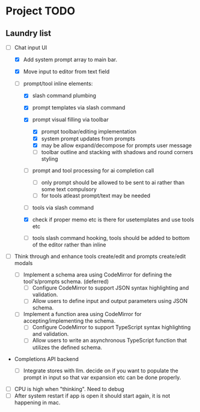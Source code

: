 # Project TODO

## Laundry list

- [ ] Chat input UI

  - [x] Add system prompt array to main bar.
  - [x] Move input to editor from text field

  - [ ] prompt/tool inline elements:

    - [x] slash command plumbing
    - [x] prompt templates via slash command

    - [x] prompt visual filling via toolbar

      - [x] prompt toolbar/editing implementation
      - [x] system prompt updates from prompts
      - [x] may be allow expand/decompose for prompts user message
      - [ ] toolbar outline and stacking with shadows and round corners styling

    - [ ] prompt and tool processing for ai completion call

      - [ ] only prompt should be allowed to be sent to ai rather than some text compulsory
      - [ ] for tools atleast prompt/text may be needed

    - [ ] tools via slash command
    - [x] check if proper memo etc is there for usetemplates and use tools etc

    - [ ] tools slash command hooking, tools should be added to bottom of the editor rather than inline

- [ ] Think through and enhance tools create/edit and prompts create/edit modals

  - [ ] Implement a schema area using CodeMirror for defining the tool's/prompts schema. (deferred)
    - [ ] Configure CodeMirror to support JSON syntax highlighting and validation.
    - [ ] Allow users to define input and output parameters using JSON schema.
  - [ ] Implement a function area using CodeMirror for accepting/implementing the schema.
    - [ ] Configure CodeMirror to support TypeScript syntax highlighting and validation.
    - [ ] Allow users to write an asynchronous TypeScript function that utilizes the defined schema.

- Completions API backend

  - [ ] Integrate stores with llm. decide on if you want to populate the prompt in input so that var expansion etc can be done properly.

- [ ] CPU is high when "thinking". Need to debug
- [ ] After system restart if app is open it should start again, it is not happening in mac.
